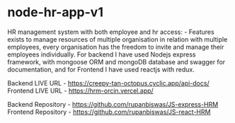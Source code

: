 # node-hr-app-v1
HR management system with both employee and hr access: - Features exists to manage resources of multiple organisation in relation with multiple employees, every organisation has the freedom to invite and manage their employees individually.  For backend I have used Nodejs express framework, with mongoose ORM and mongoDB database and swagger for documentation, and for Frontend I have used reactjs with redux.

Backend LIVE URL - https://creepy-tan-octopus.cyclic.app/api-docs/  
Frontend LIVE URL - https://hrm-orcin.vercel.app/



Backend Repository - https://github.com/rupanbiswas/JS-express-HRM 
Frontend Repository - https://github.com/rupanbiswas/JS-react-HRM 

